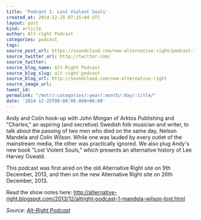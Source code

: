 ```yaml
---
title: 'Podcast 1: Lost Violent Souls'
created_at: 2014-12-25 07:15:04 UTC
layout: post
kind: article
author: Alt-right Podcast
categories: podcast
tags: 
source_post_url: https://soundcloud.com/new-alternative-right/podcast-1-lost-violent-souls
source_twitter_url: http://twitter.com/
source_twitter: 
source_blog_name: Alt-Right Podcast
source_blog_slug: alt-right-podcast
source_blog_url: http://soundcloud.com/new-alternative-right
source_image_url: 
tweet_id: 
permalink: "/mntr/:categories/:year/:month/:day/:title/"
date: '2014-12-25T00:00:00.000+00:00'
---
```

Andy and Colin hook-up with John Morgan of Arktos Publishing and "Charles," an aspiring (and secretive) Swedish folk musician and writer, to talk about the passing of two men who died on the same day, Nelson Mandela and Colin Wilson. While one was lauded by every outlet of the mainstream media, the other was practically ignored. We also plug Andy's new book "Lost Violent Souls," which presents an alternative history of Lee Harvey Oswald. 

This podcast was first aired on the old Alternative Right site on 9th December, 2013, and then on the new Alternative Right site on 26th December, 2013.

Read the show notes here: http://alternative-right.blogspot.com/2013/12/altright-podcast-1-mandela-wilson-lost.html<div class="">
    <i>Source: <a href="http://soundcloud.com/new-alternative-right">Alt-Right Podcast</a></i>
</div>

